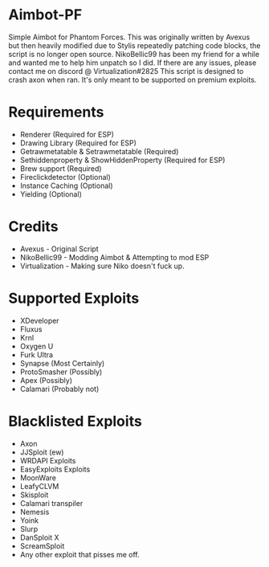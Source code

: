 # Aimbot-PF
Simple Aimbot for Phantom Forces.
This was originally written by Avexus but then heavily modified due to Stylis repeatedly patching code blocks, the script is no longer open source.
NikoBellic99 has been my friend for a while and wanted me to help him unpatch so I did.
If there are any issues, please contact me on discord @ Virtualization#2825
This script is designed to crash axon when ran. It's only meant to be supported on premium exploits. 

# Requirements
- Renderer (Required for ESP)
- Drawing Library (Required for ESP)
- Getrawmetatable & Setrawmetatable (Required)
- Sethiddenproperty & ShowHiddenProperty (Required for ESP)
- Brew support (Required)
- Fireclickdetector (Optional)
- Instance Caching (Optional)
- Yielding (Optional)

# Credits
- Avexus - Original Script
- NikoBellic99 - Modding Aimbot & Attempting to mod ESP
- Virtualization - Making sure Niko doesn't fuck up.

# Supported Exploits
- XDeveloper
- Fluxus
- Krnl
- Oxygen U
- Furk Ultra
- Synapse (Most Certainly)
- ProtoSmasher (Possibly)
- Apex (Possibly)
- Calamari (Probably not)

# Blacklisted Exploits
- Axon
- JJSploit (ew)
- WRDAPI Exploits
- EasyExploits Exploits
- MoonWare
- LeafyCLVM
- Skisploit
- Calamari transpiler
- Nemesis
- Yoink
- Slurp
- DanSploit X
- ScreamSploit
- Any other exploit that pisses me off.
